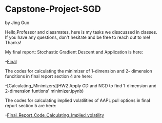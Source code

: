 # Capstone-Project-SGD
by Jing Guo

Hello,Professor and classmates, here is my tasks we disscussed in classes. If you have any questions, don't hesitate and be free to reach out to me!
Thanks!

My final report: Stochastic Gradient Descent and Application is here:

-[Final](Stochastic_Gradient_Descent_and_Applications.pdf)

The codes for calculating the minimizer of 1-dimension and 2- dimension funcitions in final report section 4 are here:

-[Calculating_Minimizers](HW2 Apply GD and NGD to find 1-dimension and 2-dimension funtions' minimizer.ipynb)

The codes for calculating implied volatilities of AAPL pull options in final report section 5 are here:

-[Final_Report_Code_Calculating_Implied_volatility](Final_Report_Code_Calculating_Implied_volatility.ipynb)
